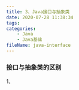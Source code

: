 ```yaml
---
title: 3、Java接口与抽象类
date: 2020-07-28 11:38:34
tags:
categories:
	- Java
	- Java基础
fileName: java-interface
---
```






### 接口与抽象类的区别

1、 
